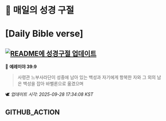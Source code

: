 # 🙏 매일의 성경 구절
# [Daily Bible verse]
## [![README에 성경구절 업데이트](https://github.com/DONGSUKA/first_test/actions/workflows/update-readme-bible.yml/badge.svg)](https://github.com/DONGSUKA/first_test/actions/workflows/update-readme-bible.yml)
<!-- START_BIBLE_VERSE -->
📖 **예레미야 39:9**
> 사령관 느부사라단이 성중에 남아 있는 백성과 자기에게 항복한 자와 그 외의 남은 백성을 잡아 바벨론으로 옮겼으며

🕊️ _업데이트 시각: 2025-09-28 17:34:08 KST_
  <!-- END_BIBLE_VERSE -->
## GITHUB_ACTION
